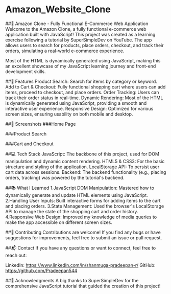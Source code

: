 # Amazon_Website_Clone
##🛒 Amazon Clone - Fully Functional E-Commerce Web Application
Welcome to the Amazon Clone, a fully functional e-commerce web application built with JavaScript! This project was created as a learning exercise following a tutorial by SuperSimpleDev on YouTube. The app allows users to search for products, place orders, checkout, and track their orders, simulating a real-world e-commerce experience.

Most of the HTML is dynamically generated using JavaScript, making this an excellent showcase of my JavaScript learning journey and front-end development skills.

##🚀 Features
Product Search: Search for items by category or keyword.
Add to Cart & Checkout: Fully functional shopping cart where users can add items, proceed to checkout, and place orders.
Order Tracking: Users can track their order status in real-time.
Dynamic Rendering: Most of the HTML is dynamically generated using JavaScript, providing a smooth and interactive user experience.
Responsive Design: Optimized for various screen sizes, ensuring usability on both mobile and desktop.

##📸 Screenshots
###Home Page

###Product Search

###Cart and Checkout

##💻 Tech Stack
JavaScript: The backbone of this project, used for DOM manipulation and dynamic content rendering.
HTML5 & CSS3: For the basic structure and styling of the application.
LocalStorage API: To persist user cart data across sessions.
Backend: The backend functionality (e.g., placing orders, tracking) was powered by the tutorial's backend.

##📚 What I Learned
1.JavaScript DOM Manipulation: Mastered how to dynamically generate and update HTML elements using JavaScript.
2.Handling User Inputs: Built interactive forms for adding items to the cart and placing orders.
3.State Management: Used the browser's LocalStorage API to manage the state of the shopping cart and order history.
4.Responsive Web Design: Improved my knowledge of media queries to make the app accessible on different screen sizes.

##🤝 Contributing
Contributions are welcome! If you find any bugs or have suggestions for improvements, feel free to submit an issue or pull request.

##📬 Contact
If you have any questions or want to connect, feel free to reach out:

LinkedIn: https://www.linkedin.com/in/shanmuga-pradeepan-r/
GitHub: https://github.com/Pradeepan544

##🙏 Acknowledgments
A big thanks to SuperSimpleDev for the comprehensive JavaScript tutorial that guided the creation of this project!
